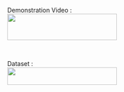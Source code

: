 


Demonstration Video : 
<br>
<a href="https://youtu.be/rwVtMfqS9XE">
    <img src="https://cdn.icon-icons.com/icons2/2530/PNG/512/youtube_button_icon_151827.png" style="width: 250px; height: 60px;"></img>
</a>

<br>


Dataset :
<br>
<a href="https://universe.roboflow.com/abby/cars-ggvem">
    <img src="https://app.roboflow.com/images/download-dataset-badge.svg" style="width: 250px; height: 40px;"></img>
</a>


